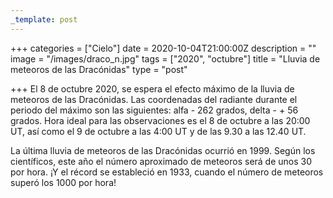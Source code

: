 ```yaml
---
_template: post
---
```



+++
categories = ["Cielo"]
date = 2020-10-04T21:00:00Z
description = ""
image = "/images/draco_n.jpg"
tags = ["2020", "octubre"]
title = "Lluvia de meteoros de las Dracónidas"
type = "post"

+++
El 8 de octubre 2020, se espera el efecto máximo de la lluvia de meteoros de las Dracónidas. Las coordenadas del radiante durante el periodo del máximo son las siguientes: alfa - 262 grados, delta - + 56 grados. Hora ideal para las observaciones es el 8 de octubre a las 20:00 UT, así como el 9 de octubre a las 4:00 UT y de las 9.30 a las 12.40 UT.  
  
La última lluvia de meteoros de las Dracónidas ocurrió en 1999. Según los científicos, este año el número aproximado de meteoros será de unos 30 por hora. ¡Y el récord se estableció en 1933, cuando el número de meteoros superó los 1000 por hora!
